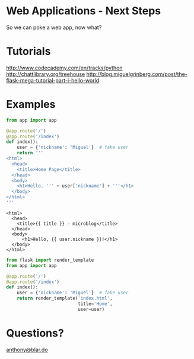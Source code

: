 Web Applications - Next Steps
============
So we can poke a web app, now what?


Tutorials
============
http://www.codecademy.com/en/tracks/python
http://chattlibrary.org/treehouse
http://blog.miguelgrinberg.com/post/the-flask-mega-tutorial-part-i-hello-world


Examples
============
```python
from app import app

@app.route('/')
@app.route('/index')
def index():
    user = {'nickname': 'Miguel'}  # fake user
    return '''
<html>
  <head>
    <title>Home Page</title>
  </head>
  <body>
    <h1>Hello, ''' + user['nickname'] + '''</h1>
  </body>
</html>
'''
```

```jinja2
<html>
  <head>
    <title>{{ title }} - microblog</title>
  </head>
  <body>
      <h1>Hello, {{ user.nickname }}!</h1>
  </body>
</html>
```

```python
from flask import render_template
from app import app

@app.route('/')
@app.route('/index')
def index():
    user = {'nickname': 'Miguel'}  # fake user
    return render_template('index.html',
                           title='Home',
                           user=user)
```

Questions?
============
anthony@blar.do
